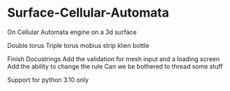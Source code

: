 # Surface-Cellular-Automata
On Cellular Automata engine on a 3d surface


Double torus
Triple torus
mobius strip 
klien bottle

Finish Docustrings
Add the validation for mesh input and a loading screen
Add the ability to change the rule
Can we be bothered to thread some stuff

Support for python 3.10 only